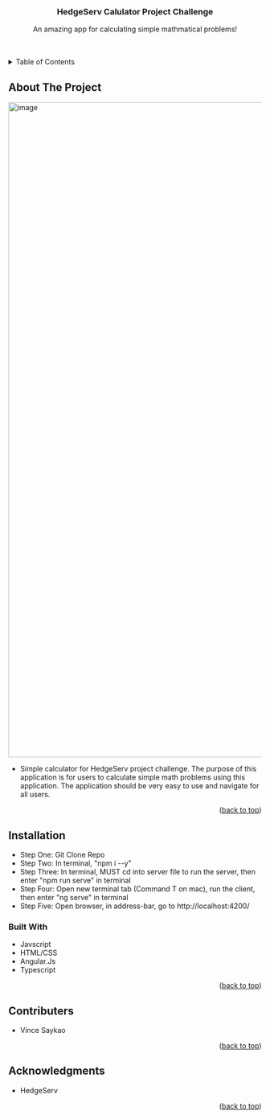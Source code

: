 

<div id="top"></div>
<!--
*** Thanks for checking out the Best-README-Template. If you have a suggestion
*** that would make this better, please fork the repo and create a pull request
*** or simply open an issue with the tag "enhancement".
*** Don't forget to give the project a star!
*** Thanks again! Now go create something AMAZING! :D
-->



<!-- PROJECT SHIELDS -->
<!--





<!-- PROJECT LOGO -->
<br />
<div align="center">

  <h3 align="center">HedgeServ Calulator Project Challenge</h3>

  <p align="center">
    An amazing app for calculating simple mathmatical problems!
    <br />
    <br />
    <br />

  </p>
</div>



<!-- TABLE OF CONTENTS -->
<details>
  <summary>Table of Contents</summary>
  <ol>
    <li>
      <ul>
        <a href="#built-with">Built With</a>
      </ul>
    </li>
    <li>
         <ul>
        <a href="#installation">Installation</a>
      </ul>
    </li>
    <li><a href="#contributing">Contributing</a></li>
    <li><a href="#acknowledgments">Acknowledgments</a></li>
  </ol>
</details>



<!-- ABOUT THE PROJECT -->
## About The Project


<img width="1303" alt="image" src="https://user-images.githubusercontent.com/90466599/174649563-970ab03e-5744-4fc9-acd9-3edf22819fdc.png">


  - Simple calculator for HedgeServ project challenge. The purpose of this application is for users to calculate simple math problems using this application. The application should be very easy to use and navigate for all users. 



<p align="right">(<a href="#top">back to top</a>)</p>

## Installation
* Step One: Git Clone Repo
* Step Two: In terminal, "npm i --y"
* Step Three: In terminal, MUST cd into server file to run the server, then enter "npm run serve" in terminal
* Step Four: Open new terminal tab (Command T on mac), run the client, then enter "ng serve" in terminal 
* Step Five: Open browser, in address-bar, go to http://localhost:4200/ 



### Built With

* Javscript
* HTML/CSS
* Angular.Js
* Typescript

<p align="right">(<a href="#top">back to top</a>)</p>






<!-- CONTRIBUTING -->
## Contributers

* Vince Saykao




<p align="right">(<a href="#top">back to top</a>)</p>







<!-- ACKNOWLEDGMENTS -->
## Acknowledgments

* HedgeServ



<p align="right">(<a href="#top">back to top</a>)</p>



<!-- MARKDOWN LINKS & IMAGES -->
<!-- https://www.markdownguide.org/basic-syntax/#reference-style-links -->
[contributors-shield]: https://img.shields.io/github/contributors/othneildrew/Best-README-Template.svg?style=for-the-badge
[contributors-url]: https://github.com/othneildrew/Best-README-Template/graphs/contributors
[forks-shield]: https://img.shields.io/github/forks/othneildrew/Best-README-Template.svg?style=for-the-badge
[forks-url]: https://github.com/othneildrew/Best-README-Template/network/members
[stars-shield]: https://img.shields.io/github/stars/othneildrew/Best-README-Template.svg?style=for-the-badge
[stars-url]: https://github.com/othneildrew/Best-README-Template/stargazers
[issues-shield]: https://img.shields.io/github/issues/othneildrew/Best-README-Template.svg?style=for-the-badge
[issues-url]: https://github.com/othneildrew/Best-README-Template/issues
[license-shield]: https://img.shields.io/github/license/othneildrew/Best-README-Template.svg?style=for-the-badge
[license-url]: https://github.com/othneildrew/Best-README-Template/blob/master/LICENSE.txt
[linkedin-shield]: https://img.shields.io/badge/-LinkedIn-black.svg?style=for-the-badge&logo=linkedin&colorB=555
[linkedin-url]: https://linkedin.com/in/othneildrew
[product-screenshot]: images/screenshot.png
